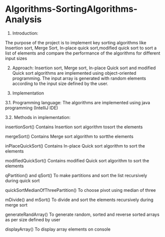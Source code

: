 # Algorithms-SortingAlgorithms-Analysis

1. Introduction:

The purpose of the project is to implement key sorting algorithms like Insertion sort, Merge Sort, In-place quick sort,modified quick sort to sort a list of elements and compare the performance of the algorithms for different input sizes

2. Approach:
Insertion sort, Merge sort, In-place Quick sort and modified Quick sort algorithms are implemented using object-oriented programming. The input array is generated with random elements according to the input size defined by the user.

3. Implementation

3.1. Programming language: The algorithms are implemented using java
programming (IntelliJ IDE)

3.2. Methods in implementation:

insertionSort() Contains Insertion sort algorithm tosort the elements

mergeSort() Contains Merge sort algorithm to sortthe elements

inPlaceQuickSort() Contains In-place Quick sort algorithm to sort the elements

modifiedQuickSort() Contains modified Quick sort algorithm to sort the elements

qPartition() and qSort() To make partitions and sort the list recursively during quick sort

quickSortMedianOfThreePartition() To choose pivot using median of three

mDivide() and mSort() To divide and sort the elements recursively during merge sort

generateRandArray() To generate random, sorted and reverse sorted arrays as per size defined by user

displayArray() To display array elements on console
